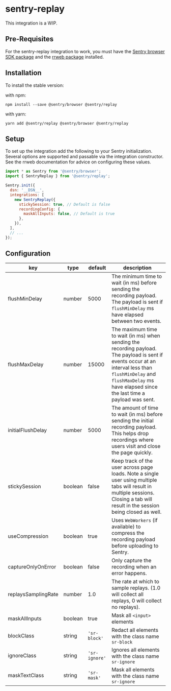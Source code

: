 # sentry-replay

This integration is a WIP.

## Pre-Requisites

For the sentry-replay integration to work, you must have the [Sentry browser SDK package](https://www.npmjs.com/package/@sentry/browser) and the [rrweb package](https://www.npmjs.com/package/rrweb) installed.

## Installation

To install the stable version:

with npm:

```shell
npm install --save @sentry/browser @sentry/replay
```

with yarn:

```shell
yarn add @sentry/replay @sentry/browser @sentry/replay
```

## Setup

To set up the integration add the following to your Sentry initialization. Several options are supported and passable via the integration constructor. 
See the rrweb documentation for advice on configuring these values. 


```javascript
import * as Sentry from '@sentry/browser';
import { SentryReplay } from '@sentry/replay';

Sentry.init({
  dsn: '__DSN__',
  integrations: [
    new SentryReplay({
      stickySession: true, // Default is false
      recordingConfig: {
        maskAllInputs: false, // Default is true
      },
    }),
  ],
  // ...
});
```


## Configuration

| key | type | default | description |
| --- | ---- | ------- | ----------- |
| flushMinDelay | number | 5000 | The minimum time to wait (in ms) before sending the recording payload. The payload is sent if `flushMinDelay` ms have elapsed between two events. |
| flushMaxDelay | number | 15000 | The maximum time to wait (in ms) when sending the recording payload. The payload is sent if events occur at an interval less than `flushMinDelay` and `flushMaxDelay` ms have elapsed since the last time a payload was sent. |
| initialFlushDelay | number | 5000 | The amount of time to wait (in ms) before sending the initial recording payload. This helps drop recordings where users visit and close the page quickly. |
| stickySession | boolean | false | Keep track of the user across page loads. Note a single user using multiple tabs will result in multiple sessions. Closing a tab will result in the session being closed as well. |
| useCompression | boolean | true | Uses `WebWorkers` (if available) to compress the recording payload before uploading to Sentry. |
| captureOnlyOnError | boolean | false | Only capture the recording when an error happens. |
| replaysSamplingRate | number | 1.0 | The rate at which to sample replays. (1.0 will collect all replays, 0 will collect no replays). |
| maskAllInputs | boolean | true | Mask all `<input>` elements |
| blockClass | string | `'sr-block'` | Redact all elements with the class name `sr-block` |
| ignoreClass | string | `'sr-ignore'` | Ignores all elements with the class name `sr-ignore` |
| maskTextClass | string | `'sr-mask'` | Mask all elements with the class name `sr-ignore` |
